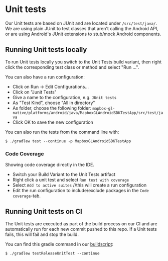 # Unit tests
Our Unit tests are based on JUnit and are located under `/src/test/java/`. 
We are using plain JUnit to test classes that aren't calling the Android API, 
or are using Android's JUnit extensions to stub/mock Android components.

## Running Unit tests locally
To run Unit tests locally you switch to the Unit Tests build variant, then right click the corresponding test class or method and select "Run ...".

You can also have a run configuration:
* Click on Run -> Edit Configurations...
* Click on "Junit Tests"
* Give a name to the configuration, e.g. `JUnit tests`
* As "Test Kind", choose "All in directory"
* As folder, choose the following folder: `mapbox-gl-native/platforms/android/java/MapboxGLAndroidSDKTestApp/src/test/java`
* Click OK to save the new configuration

You can also run the tests from the command line with:

```
$ ./gradlew test --continue -p MapboxGLAndroidSDKTestApp
```

### Code Coverage
Showing code coverage directly in the IDE.
- Switch your Build Variant to the Unit Tests artifact
- Right click a unit test and select `Run test with coverage`
- Select `Add to active suites` //this will create a run configuration
- Edit the run configuration to include/exclude packages in the `Code coverage`-tab.


## Running Unit tests on CI
The Unit tests are executed as part of the build process on our CI and are 
automatically run for each new commit pushed to this repo. If a Unit tests 
fails, this will fail and stop the build.

You can find this gradle command in our [buildscript](https://github.com/mapbox/mapbox-gl-native/blob/master/platform/android/bitrise.yml#L48):

```
$ ./gradlew testReleaseUnitTest --continue
```
